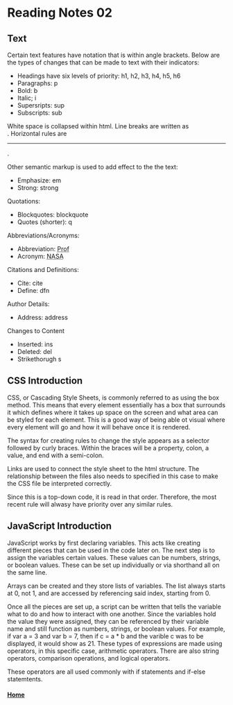 # Reading Notes 02

## Text

Certain text features have notation that is within angle brackets. Below are the types of changes that can be made to text with their indicators:
- Headings have six levels of priority: h1, h2, h3, h4, h5, h6
- Paragraphs: p
- Bold: b
- Italic; i
- Supersripts: sup
- Subscripts: sub

White space is collapsed within html. Line breaks are written as <br />. Horizontal rules are <hr />.

Other semantic markup is used to add effect to the the text:
- Emphasize: em
- Strong: strong

Quotations:
- Blockquotes: blockquote
- Quotes (shorter): q

Abbreviations/Acronyms:
- Abbreviation: <abbr title="Professor">Prof</abbr>
- Acronym: <acronym title="National Aeronautics and Space Administration">NASA</acronym>

Citations and Definitions:
- Cite: cite
- Define: dfn

Author Details:
- Address: address

Changes to Content
- Inserted: ins
- Deleted: del
- Strikethorugh s

## CSS Introduction

CSS, or Cascading Style Sheets, is commonly referred to as using the box method. This means that every element essentially has a box that surrounds it which defines where it takes up space on the screen and what area can be styled for each element. This is a good way of being able ot visual where every element will go and how it will behave once it is rendered.

The syntax for creating rules to change the style appears as a selector followed by curly braces. Within the braces will be a property, colon, a value, and end with a semi-colon.

Links are used to connect the style sheet to the html structure. The relationship between the files also needs to specified in this case to make the CSS file be interpreted correctly.

Since this is a top-down code, it is read in that order. Therefore, the most recent rule will alwasy have priority over any similar rules.

## JavaScript Introduction

JavaScript works by first declaring variables. This acts like creating different pieces that can be used in the code later on. The next step is to assign the variables certain values. These values can be numbers, strings, or boolean values. These can be set up individually or via shorthand all on the same line.

Arrays can be created and they store lists of variables. The list always starts at 0, not 1, and are accessed by referencing said index, starting from 0.

Once all the pieces are set up, a script can be written that tells the variable what to do and how to interact with one another. Since the variables hold the value they were assigned, they can be referenced by their variable name and still function as numbers, strings, or boolean values. For example, if var a = 3 and var b = 7, then if c = a * b and the varible c was to be displayed, it would show as 21. These types of expressions are made using operators, in this specific case, arithmetic operators. There are also string operators, comparison operations, and logical operators.

These operators are all used commonly with if statements and if-else statemtents.




#### [Home](README.md)